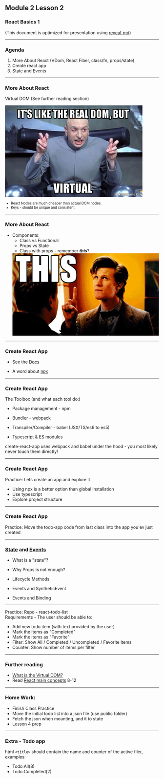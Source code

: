 ## Module 2 Lesson 2
### React Basics 1
(This document is optimized for presentation using [reveal-md](https://github.com/webpro/reveal-md))

---

### Agenda
1. More About React (VDom, React Fiber, class/fn, props/state)
2. Create react app
3. State and Events


---

### More About React

Virtual DOM (See further reading section)
<div>
    <img src="./assets/vdom.jpg" height=300>
</div>
<!-- .element: class="fragment" -->

<div style="font-size:.8em">

* React Nodes are much cheaper than actual DOM nodes.
* Keys - should be unique and consistent

</div>
<!-- .element: class="fragment" -->

---

### More About React
* Components:
    * Class vs Functional
    * Props vs State
    * Class with props - remember ***this***?
    <div>
        <img src="./assets/this.gif">
    </div>
    <!-- .element: class="fragment" -->

---


### Create React App
* See the<!-- .element: class="fragment" --> [Docs](https://github.com/facebook/create-react-app)

* A word about <!-- .element: class="fragment" --> [npx](https://blog.npmjs.org/post/162869356040/introducing-npx-an-npm-package-runner)

---
### Create React App
The Toolbox (and what each tool do:)
* Package management - npm
<!-- .element: class="fragment" -->
* Bundler <!-- .element: class="fragment" --> - [webpack](https://webpack.js.org/)

* Transpiler/Compiler - babel (JSX/TS/es6 to es5)
<!-- .element: class="fragment" -->

* Typescript & ES modules
<!-- .element: class="fragment" -->


create-react-app uses webpack and babel under the hood -
you most likely never touch them directly!
<!-- .element: class="fragment" -->

---
### Create React App
Practice: Lets create an app and explore it
* Using npx is a better option than global installation
* Use typescript
* Explore project structure


---
### Create React App
Practice: Move the todo-app code from last class into the app you'ev just created

---

### [State](https://reactjs.org/docs/state-and-lifecycle.html) and [Events](https://reactjs.org/docs/handling-events.html)
* What is a "state"?
<!-- .element: class="fragment" -->

* Why Props is not enough?
<!-- .element: class="fragment" -->

* Lifecycle Methods
<!-- .element: class="fragment" -->

* Events and SyntheticEvent
<!-- .element: class="fragment" -->

* Events and Binding
<!-- .element: class="fragment" -->


---

Practice: Repo - react-todo-list <br/>
Requirements - The user should be able to:
* Add new todo item (with text provided by the user)
* Mark the items as "Completed"
* Mark the items as "Favorite"
* Filter: Show All / Completed / Uncompleted / Favorite items
* Counter: Show number of items per filter

---

### Further reading
* [What is the Virtual DOM?](https://www.youtube.com/watch?v=d7pyEDqBDeE)
* Read [React main concepts](https://reactjs.org/docs/add-react-to-a-website.html) 8-12

---

### Home Work:
* Finish Class Practice
* Move the initial todo list into a json file (use public folder)
* Fetch the json when mounting, and it to state
* Lesson 4 prep

---

### Extra - Todo app
html `<title>` should contain the name and counter of the active filer, examples:
* Todo:All(8)
* Todo:Completed(2)